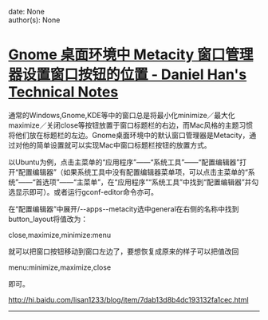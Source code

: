 
date: None  
author(s): None  

# [Gnome 桌面环境中 Metacity 窗口管理器设置窗口按钮的位置 - Daniel Han's Technical Notes](https://sites.google.com/site/xiangyangsite/home/technical-tips/linux-unix/gnome/gnome_buttons)

通常的Windows,Gnome,KDE等中的窗口总是将最小化minimize／最大化maximize／关闭close等按钮放置于窗口标题栏的右边，而Mac风格的主题习惯将他们放在标题栏的左边。Gnome桌面环境中的默认窗口管理器是Metacity，通过对他的简单设置就可以实现Mac中窗口标题栏按钮的放置方式。

以Ubuntu为例，点击主菜单的“应用程序”——“系统工具”——“配置编辑器”打开“配置编辑器”（如果系统工具中没有配置编辑器菜单项，可以点击主菜单的“系统”——“首选项”——“主菜单”，在“应用程序”“系统工具”中找到“配置编辑器”并勾选显示即可）。或者运行gconf-editor命令亦可。

在“配置编辑器”中展开/--apps--metacity选中general在右侧的名称中找到button_layout将值改为：

close,maximize,minimize:menu

就可以把窗口按钮移动到窗口左边了，要想恢复成原来的样子可以把值改回

menu:minimize,maximize,close

即可。

<http://hi.baidu.com/lisan1233/blog/item/7dab13d8b4dc193132fa1cec.html>  
  
---

